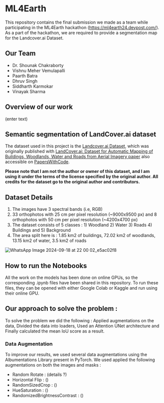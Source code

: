 # ML4Earth
This repository contains the final submission we made as a team while participating in the ML4Earth hackathon (https://ml4earth24.devpost.com/).
As a part of the hackathon, we are required to provide a segmentation map for the Landcover.ai Dataset.

## Our Team

- Dr. Shounak Chakraborty
- Vishnu Meher Vemulapalli
- Paarth Batra
- Dhruv Singh
- Siddharth Karmokar
- Vinayak Sharma
  
## Overview of our work 

(enter text)

## Semantic segmentation of LandCover.ai dataset

The dataset used in this project is the [Landcover.ai Dataset](https://landcover.ai.linuxpolska.com/), 
which was originally published with [LandCover.ai: Dataset for Automatic Mapping of Buildings, Woodlands, Water and Roads from Aerial Imagery paper](https://arxiv.org/abs/2005.02264)
also accessible on [PapersWithCode](https://paperswithcode.com/paper/landcover-ai-dataset-for-automatic-mapping-of).

**Please note that I am not the author or owner of this dataset, and I am using it under the terms of the license specified by the original author. 
All credits for the dataset go to the original author and contributors.**

## Dataset Details
1. The images have 3 spectral bands (i.e, RGB)
2. 33 orthophotos with 25 cm per pixel resolution (~9000x9500 px) and 8 orthophotos with 50 cm per pixel resolution (~4200x4700 px)
3. The dataset consists of 5 classes : 1) Woodland 2) Water 3) Roads 4) Buildings and 5) Background
4. The area split here is : 1.85 km2 of buildings, 72.02 km2 of woodlands, 13.15 km2 of water, 3.5 km2 of roads

![WhatsApp Image 2024-09-18 at 22 00 02_e5ac02f8](https://github.com/user-attachments/assets/32650a6d-9c5c-4b7a-9a79-dfddefc02c3a)

## How to run the Notebooks

All the work on the models has been done on online GPUs, so the corresponding .ipynb files have been shared in this repository. 
To run these files, they can be opened with either Google Colab or Kaggle and run using their online GPU.

## Our approach to solve the problem :

To solve the problem we did the following : Applied augmentations on the data, Divided the data into loaders, Used an Attention UNet architecture and Finally calculated the mean IoU score as a result.

### Data Augmentation 
To improve our results, we used several data augmentations using the Albumentations Library present in PyTorch. We used applied the following augmentations on both the images and masks : 
- Random Rotate : (details ?)
- Horizontal Flip : ()
- RandomSizedCrop : ()
- HueSaturation : ()
- RandomizedBrightnessContrast : ()
  



